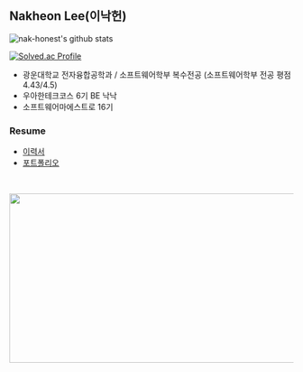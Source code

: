 ## Nakheon Lee(이낙헌)
![nak-honest's github stats](https://github-readme-stats.vercel.app/api?username=nak-honest&theme=dark&show_icons=true)
   
[![Solved.ac Profile](http://mazassumnida.wtf/api/v2/generate_badge?boj=e5slnh07)](https://solved.ac/e5slnh07/)

- 광운대학교 전자융합공학과 / 소프트웨어학부 복수전공 (소프트웨어학부 전공 평점 4.43/4.5)
- 우아한테크코스 6기 BE 낙낙
- 소프트웨어마에스트로 16기

### Resume
- [이력서](https://plastic-worm-bda.notion.site/15c3618738658046b283cbf285874383)
- [포트폴리오](https://plastic-worm-bda.notion.site/14e3618738658069b8b7e9eb9eb4dd96)
<br>

<a href="https://www.solve-nyang.com"><img src="https://api.solve-nyang.com/compose/e5slnh07" width="600" height="300"/></a>
